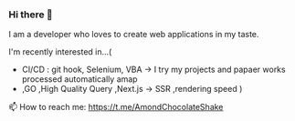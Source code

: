 ### Hi there 👋

I am a developer who loves to create web applications in my taste.

I'm recently interested in...(     
- CI/CD : git hook, Selenium, VBA -> I try my projects and papaer works processed automatically amap
- ,GO
,High Quality Query
,Next.js -> SSR
,rendering speed
)

📫 How to reach me: https://t.me/AmondChocolateShake

<!--
**AmondChocolateShake/AmondChocolateShake** is a ✨ _special_ ✨ repository because its `README.md` (this file) appears on your GitHub profile.

Here are some ideas to get you started:

- 🔭 I’m currently working on ...
- 🌱 I’m currently learning ...
- 👯 I’m looking to collaborate on ...
- 🤔 I’m looking for help with ...
- 💬 Ask me about ...
- 😄 Pronouns: ...
- ⚡ Fun fact: ...
-->
